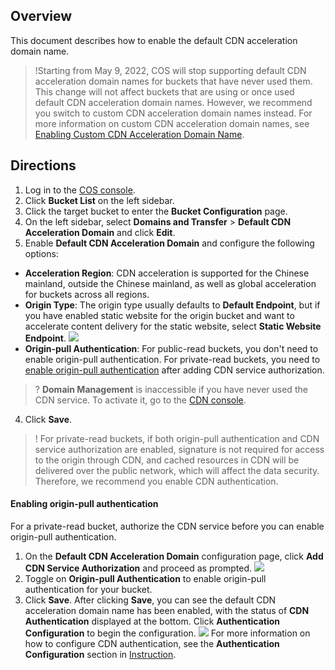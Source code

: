 ## Overview

This document describes how to enable the default CDN acceleration domain name.

>!Starting from May 9, 2022, COS will stop supporting default CDN acceleration domain names for buckets that have never used them. This change will not affect buckets that are using or once used default CDN acceleration domain names. However, we recommend you switch to custom CDN acceleration domain names instead. For more information on custom CDN acceleration domain names, see [Enabling Custom CDN Acceleration Domain Name](https://intl.cloud.tencent.com/document/product/436/31506).


## Directions

1. Log in to the [COS console](https://console.cloud.tencent.com/cos5).
2. Click **Bucket List** on the left sidebar.
3. Click the target bucket to enter the **Bucket Configuration** page.
4. On the left sidebar, select **Domains and Transfer** > **Default CDN Acceleration Domain** and click **Edit**.
5. Enable **Default CDN Acceleration Domain** and configure the following options:
 - **Acceleration Region**: CDN acceleration is supported for the Chinese mainland, outside the Chinese mainland, as well as global acceleration for buckets across all regions.
 - **Origin Type**: The origin type usually defaults to **Default Endpoint**, but if you have enabled static website for the origin bucket and want to accelerate content delivery for the static website, select **Static Website Endpoint**.
![](https://main.qcloudimg.com/raw/f6b32eea091da0d4d9c72e670c7135e8.png)
 - **Origin-pull Authentication**: For public-read buckets, you don't need to enable origin-pull authentication. For private-read buckets, you need to [enable origin-pull authentication](#step1) after adding CDN service authorization.
>? **Domain Management** is inaccessible if you have never used the CDN service. To activate it, go to the [CDN console](https://console.cloud.tencent.com/cdn).
>
4. Click **Save**.
>! For private-read buckets, if both origin-pull authentication and CDN service authorization are enabled, signature is not required for access to the origin through CDN, and cached resources in CDN will be delivered over the public network, which will affect the data security. Therefore, we recommend you enable CDN authentication.
>

<span id="step1"></span>

#### Enabling origin-pull authentication

For a private-read bucket, authorize the CDN service before you can enable origin-pull authentication.

1. On the **Default CDN Acceleration Domain** configuration page, click **Add CDN Service Authorization** and proceed as prompted.
![](https://main.qcloudimg.com/raw/f6b32eea091da0d4d9c72e670c7135e8.png)
2. Toggle on **Origin-pull Authentication** to enable origin-pull authentication for your bucket.
3. Click **Save**.
After clicking **Save**, you can see the default CDN acceleration domain name has been enabled, with the status of **CDN Authentication** displayed at the bottom. Click **Authentication Configuration** to begin the configuration.
![](https://main.qcloudimg.com/raw/3b12f1a208662a170c9e829c88006ce3.png)
For more information on how to configure CDN authentication, see the **Authentication Configuration** section in [Instruction](https://intl.cloud.tencent.com/document/product/228/35237).
